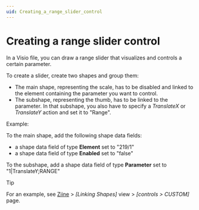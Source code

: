 ```yaml
---
uid: Creating_a_range_slider_control
---
```


# Creating a range slider control

In a Visio file, you can draw a range slider that visualizes and controls a certain parameter.

To create a slider, create two shapes and group them:

- The main shape, representing the scale, has to be disabled and linked to the element containing the parameter you want to control.
- The subshape, representing the thumb, has to be linked to the parameter. In that subshape, you also have to specify a *TranslateX* or *TranslateY* action and set it to "Range".

Example:

To the main shape, add the following shape data fields:

- a shape data field of type **Element** set to "219/1"
- a shape data field of type **Enabled** set to "false"

To the subshape, add a shape data field of type **Parameter** set to "1\|TranslateY;RANGE"

> [!TIP]
> For an example, see [Ziine](xref:ZiineDemoSystem) > *[Linking Shapes]* view > *[controls > CUSTOM]* page.
